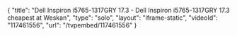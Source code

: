 {
    "title": "Dell Inspiron i5765-1317GRY 17.3 - Dell Inspiron i5765-1317GRY 17.3 cheapest at Weskan",
    "type": "solo",
    "layout": "iframe-static",
    "videoId": "117461556",
    "url": "\/tvpembed\/117461556"
}